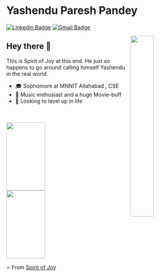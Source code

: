 # Yashendu Paresh Pandey 
[![Linkedin Badge](https://img.shields.io/badge/-Yashendu-blue?style=flat-square&logo=Linkedin&logoColor=white&link=www.linkedin.com/in/yashendu-050502/)](https://www.linkedin.com/in/yashendu-050502/)
[![Gmail Badge](https://img.shields.io/badge/-yashendu.pandey02@gmail.com-c14438?style=flat-square&logo=Gmail&logoColor=white&link=mailto:yashendu.pandey02@gmail.com)](mailto:yashendu.pandey02@gmail.com)

<img width="35%" align="right" alt=" " src="https://user-images.githubusercontent.com/48678280/88862734-4903af80-d201-11ea-968b-9c939d88a37c.gif" />


## Hey there 👋 
This is Spirit of Joy at this end. He just so happens to go around calling himself Yashendu in the real world. 
 
- 🎓 Sophomore at MNNIT Allahabad , CSE
- 💬 Music enthusiast and a huge Movie-buff
- 🔭 Looking to level up in life

 <br>
 <br>
 <a href="https://github.com/Spirit-ofJoy">
  <img width="45%" height="180em" src="https://github-readme-stats.vercel.app/api?username=Spirit-ofJoy&theme=buefy&show_icons=true" />
  <img width="45%" height="180em" src="https://github-readme-stats.vercel.app/api/top-langs/?username=Spirit-ofJoy&theme=buefy&layout=compact" />
</a>

⭐️ From [Spirit of Joy](https://github.com/Spirit-ofJoy)
<!--
**Spirit-ofJoy/Spirit-ofJoy** is a ✨ _special_ ✨ repository because its `README.md` (this file) appears on your GitHub profile.

Here are some ideas to get you started:

- 🔭 I’m currently working on ...
- 🌱 I’m currently learning ...
- 👯 I’m looking to collaborate on ...
- 🤔 I’m looking for help with ...
- 💬 Ask me about ...
- 📫 How to reach me: ...
- 😄 Pronouns: ...
- ⚡ Fun fact: ...
-->

